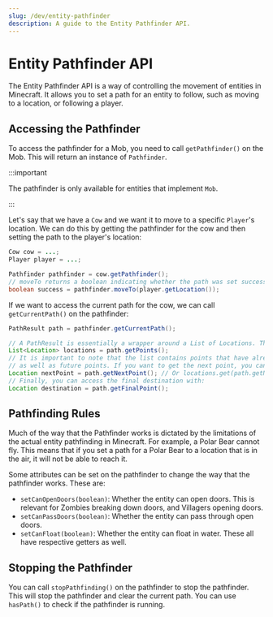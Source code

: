 ```yaml
---
slug: /dev/entity-pathfinder
description: A guide to the Entity Pathfinder API.
---
```


# Entity Pathfinder API

The Entity Pathfinder API is a way of controlling the movement of entities in Minecraft. It allows you to set a path
for an entity to follow, such as moving to a location, or following a player.

## Accessing the Pathfinder

To access the pathfinder for a Mob, you need to call `getPathfinder()` on the Mob. This will return an instance of `Pathfinder`.

:::important

The pathfinder is only available for entities that implement `Mob`.

:::

Let's say that we have a `Cow` and we want it to move to a specific `Player`'s location. We can do this by getting the
pathfinder for the cow and then setting the path to the player's location:

```java
Cow cow = ...;
Player player = ...;

Pathfinder pathfinder = cow.getPathfinder();
// moveTo returns a boolean indicating whether the path was set successfully
boolean success = pathfinder.moveTo(player.getLocation());
```

If we want to access the current path for the cow, we can call `getCurrentPath()` on the pathfinder:

```java
PathResult path = pathfinder.getCurrentPath();

// A PathResult is essentially a wrapper around a List of Locations. These can be accessed with:
List<Location> locations = path.getPoints();
// It is important to note that the list contains points that have already been passed,
// as well as future points. If you want to get the next point, you can use:
Location nextPoint = path.getNextPoint(); // Or locations.get(path.getNextPointIndex())
// Finally, you can access the final destination with:
Location destination = path.getFinalPoint();
```

## Pathfinding Rules

Much of the way that the Pathfinder works is dictated by the limitations of the actual entity pathfinding in Minecraft.
For example, a Polar Bear cannot fly. This means that if you set a path for a Polar Bear to a location that is in the air,
it will not be able to reach it.

Some attributes can be set on the pathfinder to change the way that the pathfinder works. These are:
- `setCanOpenDoors(boolean)`: Whether the entity can open doors. This is relevant for Zombies breaking down doors, and
Villagers opening doors.
- `setCanPassDoors(boolean)`: Whether the entity can pass through open doors.
- `setCanFloat(boolean)`: Whether the entity can float in water.
These all have respective getters as well.

## Stopping the Pathfinder

You can call `stopPathfinding()` on the pathfinder to stop the pathfinder. This will stop the pathfinder and clear the
current path. You can use `hasPath()` to check if the pathfinder is running.
